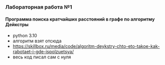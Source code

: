 ### Лабораторная работа №1
#### Программа поиска кратчайших расстояний в графе по алгоритму Дейкстры
- python 3.10
- алгоритм взят отсюда
- https://skillbox.ru/media/code/algoritm-deykstry-chto-eto-takoe-kak-rabotaet-i-gde-ispolzuetsya/
- весь код писал сам с нуля
